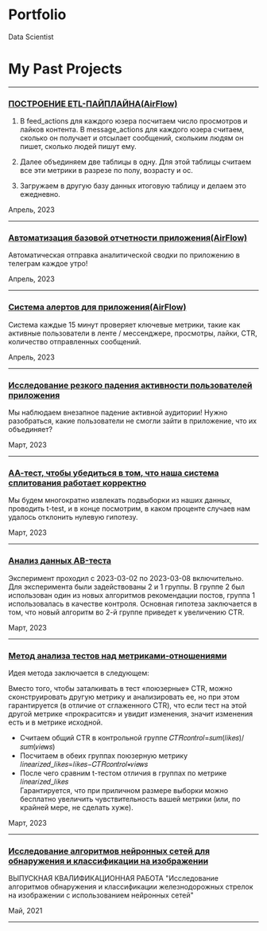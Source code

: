 # Portfolio
Data Scientist
# My Past Projects

<hr>

### [ПОСТРОЕНИЕ ETL-ПАЙПЛАЙНА(AirFlow)](https://github.com/Arroch/analyst_simulator/blob/main/src/airflow/etl-pipeline.py)

<p>
  
1. В feed_actions для каждого юзера посчитаем число просмотров и лайков контента. В message_actions для каждого юзера считаем, сколько он получает и отсылает сообщений, скольким людям он пишет, сколько людей пишут ему.

2. Далее объединяем две таблицы в одну. Для этой таблицы считаем все эти метрики в разрезе по полу, возрасту и ос.

3. Загружаем в другую базу данных итоговую таблицу и делаем это ежедневно.
</p>
 
Апрель, 2023

<hr>

### [Автоматизация базовой отчетности приложения(AirFlow)](https://github.com/Arroch/analyst_simulator/blob/main/src/airflow/report_additional_dag.py)

<p> 
Автоматическая отправка аналитической сводки по приложению в телеграм каждое утро!
</p>
 
Апрель, 2023

<hr>

### [Система алертов для приложения(AirFlow)](https://github.com/Arroch/analyst_simulator/blob/main/src/airflow/alert_dag.py)

<p> 
Система каждые 15 минут проверяет ключевые метрики, такие как активные пользователи в ленте / мессенджере, просмотры, лайки, CTR, количество отправленных сообщений. 
</p>
 
Апрель, 2023

<hr>

### [Исследование резкого падения активности пользователей приложения](https://github.com/Arroch/analyst_simulator/blob/main/notebooks/drop_active.ipynb)

<p>
Мы наблюдаем внезапное падение активной аудитории! Нужно разобраться, какие пользователи не смогли зайти в приложение, что их объединяет? 
 </p>
 
Март, 2023
<hr>

### [АА-тест, чтобы убедиться в том, что наша система сплитования работает корректно](https://github.com/Arroch/analyst_simulator/blob/main/notebooks/AA-test.ipynb)

<p>
Мы будем многократно извлекать подвыборки из наших данных, проводить t-test, и в конце посмотрим, в каком проценте случаев нам удалось отклонить нулевую гипотезу.
 </p>
 
Март, 2023
<hr>

### [Анализ данных АB-теста](https://github.com/Arroch/analyst_simulator/blob/main/notebooks/AB-test.ipynb)

<p>
Эксперимент проходил с 2023-03-02 по 2023-03-08 включительно. Для эксперимента были задействованы 2 и 1 группы. 
В группе 2 был использован один из новых алгоритмов рекомендации постов, группа 1 использовалась в качестве контроля. 
Основная гипотеза заключается в том, что новый алгоритм во 2-й группе приведет к увеличению CTR. 
 </p>
Март, 2023
<hr>

### [Метод анализа тестов над метриками-отношениями](https://github.com/Arroch/analyst_simulator/blob/main/notebooks/AB-test-linear.ipynb)

<p>
Идея метода заключается в следующем:

Вместо того, чтобы заталкивать в тест «поюзерные» CTR, можно сконструировать другую метрику и анализировать ее, но при этом гарантируется (в отличие от сглаженного CTR), что если тест на этой другой метрике «прокрасится» и увидит изменения, значит изменения есть и в метрике исходной.

- Считаем общий CTR в контрольной группе  𝐶𝑇𝑅𝑐𝑜𝑛𝑡𝑟𝑜𝑙=𝑠𝑢𝑚(𝑙𝑖𝑘𝑒𝑠)/𝑠𝑢𝑚(𝑣𝑖𝑒𝑤𝑠) 
- Посчитаем в обеих группах поюзерную метрику  𝑙𝑖𝑛𝑒𝑎𝑟𝑖𝑧𝑒𝑑_𝑙𝑖𝑘𝑒𝑠=𝑙𝑖𝑘𝑒𝑠−𝐶𝑇𝑅𝑐𝑜𝑛𝑡𝑟𝑜𝑙∗𝑣𝑖𝑒𝑤𝑠 
- После чего сравним  t-тестом отличия в группах по метрике 𝑙𝑖𝑛𝑒𝑎𝑟𝑖𝑧𝑒𝑑_𝑙𝑖𝑘𝑒𝑠  
Гарантируется, что при приличном размере выборки можно бесплатно увеличить чувствительность вашей метрики (или, по крайней мере, не сделать хуже).
 </p>
 
Март, 2023
<hr>

### [Исследование алгоритмов нейронных сетей для обнаружения и классификации на изображении](https://github.com/Arroch/CNN-classification-of-railroad-switches-in-the-image)

<p>
ВЫПУСКНАЯ КВАЛИФИКАЦИОННАЯ РАБОТА "Исследование алгоритмов обнаружения и классификации железнодорожных стрелок на изображении с использованием нейронных сетей"
 </p>
 
Май, 2021
<hr>
